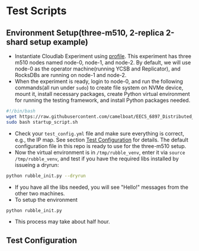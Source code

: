# Test Scripts

## Environment Setup(three-m510, 2-replica 2-shard setup example)

- Instantiate Cloudlab Experiment using [profile](https://www.cloudlab.us/manage_profile.php?action=edit&uuid=4bfc3b7b-b3f4-11eb-b1eb-e4434b2381fc). This experiment has three m510 nodes named node-0, node-1, and node-2. By default, we will use node-0 as the operator machine(running YCSB and Replicator), and RocksDBs are running on node-1 and node-2.
- When the experiment is ready, login to node-0, and run the following commands(all run under `sudo`) to create file system on NVMe device, mount it, install necessary packages, create Python virtual environment for running the testing framework, and install Python packages needed.
```bash
#!/bin/bash
wget https://raw.githubusercontent.com/camelboat/EECS_6897_Distributed_Storage_System_Project_Scripts/chen_test/test_scripts/startup_script.sh
sudo bash startup_script.sh
```
- Check your `test_config.yml` file and make sure everything is correct, e.g., the IP map. See section [Test Configuration](#test-configuration) for details. The default configuration file in this repo is ready to use for the three-m510 setup.
- Now the virtual environment is in `/tmp/rubble_venv`, enter it via
`source /tmp/rubble_venv`, and test if you have the required libs installed by issueing a dryrun:
```bash
python rubble_init.py --dryrun
```
- If you have all the libs needed, you will see "Hello!" messages from the other two machines.
- To setup the environment
```bash
python rubble_init.py
```
- This process may take about half hour.

## Test Configuration
